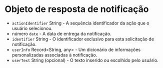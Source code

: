 # Objeto de resposta de notificação

* `actionIdentifier` String - A sequência identificador da ação que o usuário selecionou.
* número `date` - A data de entrega da notificação.
* `identifier` String - O identificador exclusivo para esta solicitação de notificação.
* `userInfo` Record<String, any> - Um dicionário de informações personalizadas associadas à notificação.
* `userText` String (opcional) - O texto inserido ou escolhido pelo usuário.
